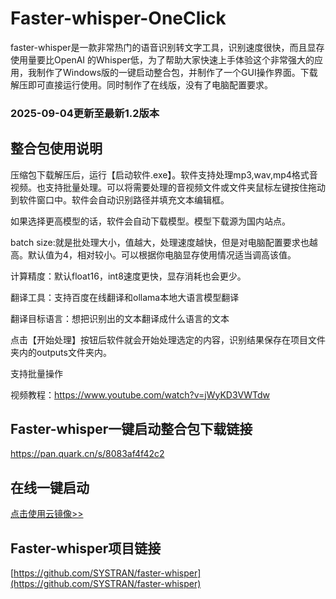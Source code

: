 # Faster-whisper-OneClick

faster-whisper是一款非常热门的语音识别转文字工具，识别速度很快，而且显存使用量要比OpenAI 的Whisper低，为了帮助大家快速上手体验这个非常强大的应用，我制作了Windows版的一键启动整合包，并制作了一个GUI操作界面。下载解压即可直接运行使用。同时制作了在线版，没有了电脑配置要求。

### 2025-09-04更新至最新1.2版本

## 整合包使用说明

压缩包下载解压后，运行【启动软件.exe】。软件支持处理mp3,wav,mp4格式音视频。也支持批量处理。可以将需要处理的音视频文件或文件夹鼠标左键按住拖动到软件窗口中。软件会自动识别路径并填充文本编辑框。

如果选择更高模型的话，软件会自动下载模型。模型下载源为国内站点。

batch size:就是批处理大小，值越大，处理速度越快，但是对电脑配置要求也越高。默认值为4，相对较小。可以根据你电脑显存使用情况适当调高该值。

计算精度：默认float16，int8速度更快，显存消耗也会更少。

翻译工具：支持百度在线翻译和ollama本地大语言模型翻译

翻译目标语言：想把识别出的文本翻译成什么语言的文本

点击【开始处理】按钮后软件就会开始处理选定的内容，识别结果保存在项目文件夹内的outputs文件夹内。

支持批量操作

视频教程：https://www.youtube.com/watch?v=jWyKD3VWTdw


## Faster-whisper一键启动整合包下载链接

https://pan.quark.cn/s/8083af4f42c2

## 在线一键启动

[点击使用云镜像>>](https://www.compshare.cn/images/2Q5RpY56alak?referral_code=FlfHWpg22A9EnXni6kYKRv&ytag=GPU_yy_nuowa)

## Faster-whisper项目链接

[https://github.com/SYSTRAN/faster-whisper](https://github.com/SYSTRAN/faster-whisper)

